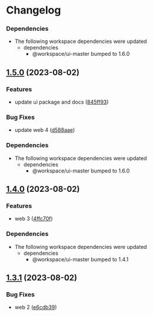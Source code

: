 # Changelog

### Dependencies

* The following workspace dependencies were updated
  * dependencies
    * @workspace/ui-master bumped to 1.6.0

## [1.5.0](https://github.com/alojzy231/release-please-playground/compare/web-v1.4.0...web-v1.5.0) (2023-08-02)


### Features

* update ui package and docs ([845ff93](https://github.com/alojzy231/release-please-playground/commit/845ff930b0dd54f49463a2832a52f77b4ccbd55c))


### Bug Fixes

* update web 4 ([d588aae](https://github.com/alojzy231/release-please-playground/commit/d588aaed552f669e83a98a0598ef4b603c31f7e4))


### Dependencies

* The following workspace dependencies were updated
  * dependencies
    * @workspace/ui-master bumped to 1.6.0

## [1.4.0](https://github.com/alojzy231/release-please-playground/compare/web-v1.3.1...web-v1.4.0) (2023-08-02)


### Features

* web 3 ([4ffc70f](https://github.com/alojzy231/release-please-playground/commit/4ffc70f60cd6d5dd90bc18fb8172f3ea06530aea))


### Dependencies

* The following workspace dependencies were updated
  * dependencies
    * @workspace/ui-master bumped to 1.4.1

## [1.3.1](https://github.com/alojzy231/release-please-playground/compare/web-v1.3.0...web-v1.3.1) (2023-08-02)


### Bug Fixes

* web 2 ([e6cdb39](https://github.com/alojzy231/release-please-playground/commit/e6cdb39615fe99b01a3aee37771387e38cf49ad8))
